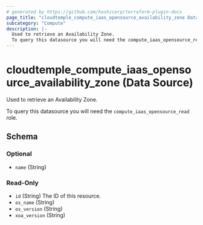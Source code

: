 ```yaml
---
# generated by https://github.com/hashicorp/terraform-plugin-docs
page_title: "cloudtemple_compute_iaas_opensource_availability_zone Data Source - terraform-provider-cloudtemple"
subcategory: "Compute"
description: |-
  Used to retrieve an Availability Zone.
  To query this datasource you will need the compute_iaas_opensource_read role.
---
```


# cloudtemple_compute_iaas_opensource_availability_zone (Data Source)

Used to retrieve an Availability Zone.

To query this datasource you will need the `compute_iaas_opensource_read` role.



<!-- schema generated by tfplugindocs -->
## Schema

### Optional

- `name` (String)

### Read-Only

- `id` (String) The ID of this resource.
- `os_name` (String)
- `os_version` (String)
- `xoa_version` (String)


